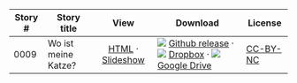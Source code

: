 Story #  | Story title | View | Download | License
-------- | -----------  |:-------:| ---------------- | -------
0009 | Wo ist meine Katze? | [HTML](https://global-asp.github.io/stories/de/0009_wo_ist_meine_katze.html) · <a href="https://global-asp.github.io/stories/de/0009_wo_ist_meine_katze_slides.html" target="_blank">Slideshow</a> | ![](https://cloud.githubusercontent.com/assets/9295750/9483128/0e089e5e-4b51-11e5-98ca-6da5cef156a7.png) [Github release]() · ![](https://avatars0.githubusercontent.com/u/559357?v=3&s=24) [Dropbox]() · ![](https://cloud.githubusercontent.com/assets/9295750/9473522/1d6fdde4-4b10-11e5-98f5-aa6c6b04a08e.png) [Google Drive]() | [CC-BY-NC](http://creativecommons.org/licenses/by-nc/3.0/)
